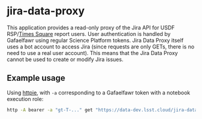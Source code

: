 # jira-data-proxy

This application provides a read-only proxy of the Jira API for USDF RSP/[Times Square](https://github.com/lsst-sqre/times-square) report users.
User authentication is handled by Gafaelfawr using regular Science Platform tokens.
Jira Data Proxy itself uses a bot account to access Jira (since requests are only GETs, there is no need to use a real user account).
This means that the Jira Data Proxy cannot be used to create or modify Jira issues.

## Example usage

Using [httpie](https://httpie.org/), with `-a` corresponding to a Gafaelfawr token with a notebook execution role:

```bash
http -A bearer -a "gt-T-..." get "https://data-dev.lsst.cloud/jira-data-proxy/rest/api/2/search?jql=assignee=jsick&maxResults=1"
```
